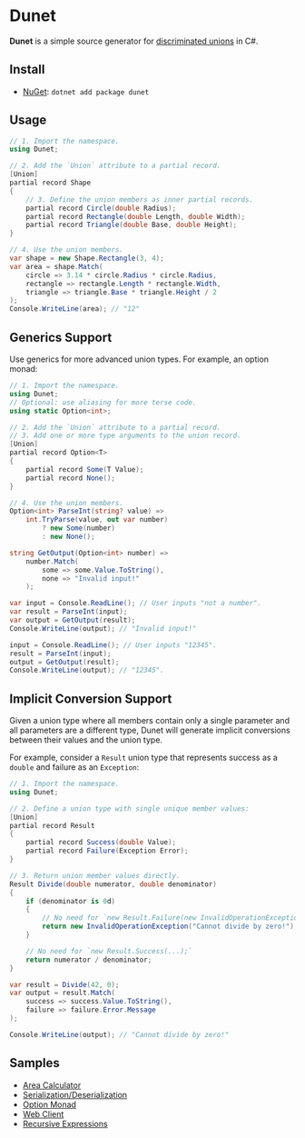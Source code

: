 # Dunet

**Dunet** is a simple source generator for [discriminated unions](https://en.wikipedia.org/wiki/Tagged_union) in C#.

## Install

- [NuGet](https://www.nuget.org/packages/Dunet/): `dotnet add package dunet`

## Usage

```cs
// 1. Import the namespace.
using Dunet;

// 2. Add the `Union` attribute to a partial record.
[Union]
partial record Shape
{
    // 3. Define the union members as inner partial records.
    partial record Circle(double Radius);
    partial record Rectangle(double Length, double Width);
    partial record Triangle(double Base, double Height);
}

// 4. Use the union members.
var shape = new Shape.Rectangle(3, 4);
var area = shape.Match(
    circle => 3.14 * circle.Radius * circle.Radius,
    rectangle => rectangle.Length * rectangle.Width,
    triangle => triangle.Base * triangle.Height / 2
);
Console.WriteLine(area); // "12"
```

## Generics Support

Use generics for more advanced union types. For example, an option monad:

```cs
// 1. Import the namespace.
using Dunet;
// Optional: use aliasing for more terse code.
using static Option<int>;

// 2. Add the `Union` attribute to a partial record.
// 3. Add one or more type arguments to the union record.
[Union]
partial record Option<T>
{
    partial record Some(T Value);
    partial record None();
}

// 4. Use the union members.
Option<int> ParseInt(string? value) =>
    int.TryParse(value, out var number)
        ? new Some(number)
        : new None();

string GetOutput(Option<int> number) =>
    number.Match(
        some => some.Value.ToString(),
        none => "Invalid input!"
    );

var input = Console.ReadLine(); // User inputs "not a number".
var result = ParseInt(input);
var output = GetOutput(result);
Console.WriteLine(output); // "Invalid input!"

input = Console.ReadLine(); // User inputs "12345".
result = ParseInt(input);
output = GetOutput(result);
Console.WriteLine(output); // "12345".
```

## Implicit Conversion Support

Given a union type where all members contain only a single parameter
and all parameters are a different type, Dunet will generate implicit
conversions between their values and the union type.

For example, consider a `Result` union type that represents success
as a `double` and failure as an `Exception`:

```cs
// 1. Import the namespace.
using Dunet;

// 2. Define a union type with single unique member values:
[Union]
partial record Result
{
    partial record Success(double Value);
    partial record Failure(Exception Error);
}

// 3. Return union member values directly.
Result Divide(double numerator, double denominator)
{
    if (denominator is 0d)
    {
        // No need for `new Result.Failure(new InvalidOperationException("..."));`
        return new InvalidOperationException("Cannot divide by zero!");
    }

    // No need for `new Result.Success(...);`
    return numerator / denominator;
}

var result = Divide(42, 0);
var output = result.Match(
    success => success.Value.ToString(),
    failure => failure.Error.Message
);

Console.WriteLine(output); // "Cannot divide by zero!"
```

## Samples

- [Area Calculator](./samples/AreaCalculator/Program.cs)
- [Serialization/Deserialization](./samples/Serialization/Program.cs)
- [Option Monad](./samples/OptionMonad/Program.cs)
- [Web Client](./samples/PokemonClient/PokeClient.cs)
- [Recursive Expressions](./samples/ExpressionCalculator/Program.cs)
